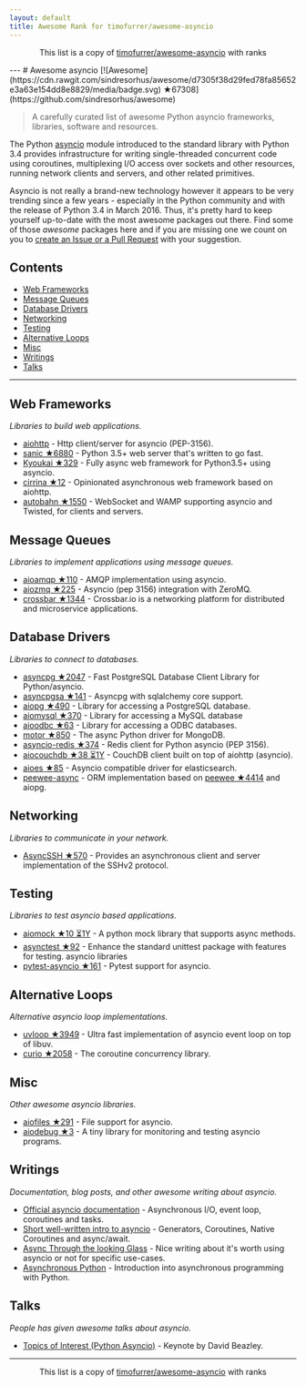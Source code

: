```yaml
---
layout: default
title: Awesome Rank for timofurrer/awesome-asyncio
---
```


<p align="center">
	This list is a copy of <a href="https://github.com/timofurrer/awesome-asyncio">timofurrer/awesome-asyncio</a> with ranks
</p>
---
# Awesome asyncio [![Awesome](https://cdn.rawgit.com/sindresorhus/awesome/d7305f38d29fed78fa85652e3a63e154dd8e8829/media/badge.svg) ★67308](https://github.com/sindresorhus/awesome)

> A carefully curated list of awesome Python asyncio frameworks, libraries, software and resources.

The Python [asyncio](https://docs.python.org/3/library/asyncio.html) module introduced to the standard library with Python 3.4 provides infrastructure for writing single-threaded concurrent code using coroutines, multiplexing I/O access over sockets and other resources, running network clients and servers, and other related primitives.

Asyncio is not really a brand-new technology however it appears to be very trending since a few years - especially in the Python community and with the release of Python 3.4 in March 2016. 
Thus, it's pretty hard to keep yourself up-to-date with the most awesome packages out there. 
Find some of those *awesome* packages here and if you are missing one we count on you to [create an Issue or a Pull Request](https://github.com/timofurrer/awesome-asyncio/blob/master/CONTRIBUTING.md) with your suggestion.

## Contents

* [Web Frameworks](#web-frameworks)
* [Message Queues](#message-queues)
* [Database Drivers](#database-drivers)
* [Networking](#networking)
* [Testing](#testing)
* [Alternative Loops](#alternative-loops)
* [Misc](#misc)
* [Writings](#writings)
* [Talks](#talks)

***

## Web Frameworks

*Libraries to build web applications.*

* [aiohttp](https://github.com/KeepSafe/aiohttp) - Http client/server for asyncio (PEP-3156).
* [sanic ★6880](https://github.com/channelcat/sanic) - Python 3.5+ web server that's written to go fast.
* [Kyoukai ★329](https://github.com/SunDwarf/Kyoukai) - Fully async web framework for Python3.5+ using asyncio.
* [cirrina ★12](https://github.com/neolynx/cirrina) - Opinionated asynchronous web framework based on aiohttp.
* [autobahn ★1550](https://github.com/crossbario/autobahn-python) - WebSocket and WAMP supporting asyncio and Twisted, for clients and servers.

## Message Queues

*Libraries to implement applications using message queues.*

* [aioamqp ★110](https://github.com/Polyconseil/aioamqp) - AMQP implementation using asyncio.
* [aiozmq ★225](https://github.com/aio-libs/aiozmq) - Asyncio (pep 3156) integration with ZeroMQ.
* [crossbar ★1344](https://github.com/crossbario/crossbar) - Crossbar.io is a networking platform for distributed and microservice applications.

## Database Drivers

*Libraries to connect to databases.*

* [asyncpg ★2047](https://github.com/MagicStack/asyncpg) - Fast PostgreSQL Database Client Library for Python/asyncio.
* [asyncpgsa ★141](https://github.com/CanopyTax/asyncpgsa) - Asyncpg with sqlalchemy core support.
* [aiopg ★490](https://github.com/aio-libs/aiopg) - Library for accessing a PostgreSQL database.
* [aiomysql ★370](https://github.com/aio-libs/aiomysql) - Library for accessing a MySQL database
* [aioodbc ★63](https://github.com/aio-libs/aioodbc) - Library for accessing a ODBC databases.
* [motor ★850](https://github.com/mongodb/motor) - The async Python driver for MongoDB.
* [asyncio-redis ★374](https://github.com/jonathanslenders/asyncio-redis) - Redis client for Python asyncio (PEP 3156).
* [aiocouchdb ★38 ⏳1Y](https://github.com/aio-libs/aiocouchdb) - CouchDB client built on top of aiohttp (asyncio).
* [aioes ★85](https://github.com/aio-libs/aioes) - Asyncio compatible driver for elasticsearch.
* [peewee-async](https://github.com/05bit/peewee-async) - ORM implementation based on [peewee ★4414](https://github.com/coleifer/peewee) and aiopg.

## Networking

*Libraries to communicate in your network.*

* [AsyncSSH ★570](https://github.com/ronf/asyncssh) - Provides an asynchronous client and server implementation of the SSHv2 protocol.

## Testing

*Libraries to test asyncio based applications.*

* [aiomock ★10 ⏳1Y](https://github.com/nhumrich/aiomock) - A python mock library that supports async methods.
* [asynctest ★92](https://github.com/Martiusweb/asynctest) - Enhance the standard unittest package with features for testing. asyncio libraries
* [pytest-asyncio ★161](https://github.com/pytest-dev/pytest-asyncio) - Pytest support for asyncio.

## Alternative Loops

*Alternative asyncio loop implementations.*

* [uvloop ★3949](https://github.com/MagicStack/uvloop) - Ultra fast implementation of asyncio event loop on top of libuv.
* [curio ★2058](https://github.com/dabeaz/curio) - The coroutine concurrency library.

## Misc

*Other awesome asyncio libraries.*

* [aiofiles ★291](https://github.com/Tinche/aiofiles) - File support for asyncio.
* [aiodebug ★3](https://github.com/qntln/aiodebug) - A tiny library for monitoring and testing asyncio programs.

## Writings

*Documentation, blog posts, and other awesome writing about asyncio.*

* [Official asyncio documentation](https://docs.python.org/3/library/asyncio.html) - Asynchronous I/O, event loop, coroutines and tasks.
* [Short well-written intro to asyncio](http://masnun.com/2015/11/13/python-generators-coroutines-native-coroutines-and-async-await.html) - Generators, Coroutines, Native Coroutines and async/await.
* [Async Through the looking Glass](https://hackernoon.com/async-through-the-looking-glass-d69a0a88b661) - Nice writing about it's worth using asyncio or not for specific use-cases.
* [Asynchronous Python](https://hackernoon.com/asynchronous-python-45df84b82434) - Introduction into asynchronous programming with Python.

## Talks

*People has given awesome talks about asyncio.*

* [Topics of Interest (Python Asyncio)](https://www.youtube.com/watch?v=ZzfHjytDceU) - Keynote by David Beazley.
---
<p align="center">
	This list is a copy of <a href="https://github.com/timofurrer/awesome-asyncio">timofurrer/awesome-asyncio</a> with ranks
</p>
